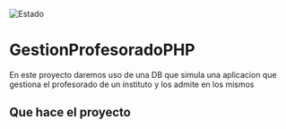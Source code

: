 ![Estado](https://img.shields.io/badge/Estado-En%20proceso-yellow?style=plastic)
# GestionProfesoradoPHP
En este proyecto daremos uso de una DB que simula una aplicacion que gestiona el profesorado de un instituto y los admite en los mismos

## Que hace el proyecto
